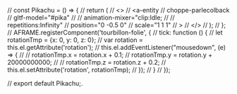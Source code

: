 
// const Pikachu = () => {
//   return (
//     <>
//       <a-entity
//       choppe-parlecolback
//         gltf-model="#pika"
//       //   animation-mixer="clip:Idle;
//       // repetitions:Infinity"
//         position="0 -0.5 0"
//         scale="1 1 1"
//       ></a-entity>
//     </>
//   );
// };
// AFRAME.registerComponent('tourbillon-folie', {
//   tick: function () {
//     let rotationTmp =  {x: 0, y: 0, z: 0};
//     var rotation = this.el.getAttribute('rotation');
//     this.el.addEventListener("mousedown", (e) => {
//     // rotationTmp.x = rotation.x + 0.1;
//     rotationTmp.y = rotation.y + 20000000000;
//     // rotationTmp.z = rotation.z + 0.2;
//     this.el.setAttribute('rotation', rotationTmp);
//   });
//   }
// });

// export default Pikachu;.